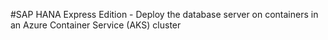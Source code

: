 #SAP HANA Express Edition - Deploy the database server on containers in an Azure Container Service (AKS) cluster
